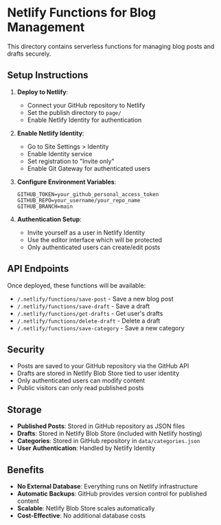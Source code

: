 # Netlify Functions for Blog Management

This directory contains serverless functions for managing blog posts and drafts securely.

## Setup Instructions

1. **Deploy to Netlify**: 
   - Connect your GitHub repository to Netlify
   - Set the publish directory to `page/`
   - Enable Netlify Identity for authentication

2. **Enable Netlify Identity**:
   - Go to Site Settings > Identity
   - Enable Identity service
   - Set registration to "Invite only"
   - Enable Git Gateway for authenticated users

3. **Configure Environment Variables**:
   ```
   GITHUB_TOKEN=your_github_personal_access_token
   GITHUB_REPO=your_username/your_repo_name
   GITHUB_BRANCH=main
   ```

4. **Authentication Setup**:
   - Invite yourself as a user in Netlify Identity
   - Use the editor interface which will be protected
   - Only authenticated users can create/edit posts

## API Endpoints

Once deployed, these functions will be available:

- `/.netlify/functions/save-post` - Save a new blog post
- `/.netlify/functions/save-draft` - Save a draft
- `/.netlify/functions/get-drafts` - Get user's drafts
- `/.netlify/functions/delete-draft` - Delete a draft
- `/.netlify/functions/save-category` - Save a new category

## Security

- Posts are saved to your GitHub repository via the GitHub API
- Drafts are stored in Netlify Blob Store tied to user identity
- Only authenticated users can modify content
- Public visitors can only read published posts

## Storage

- **Published Posts**: Stored in GitHub repository as JSON files
- **Drafts**: Stored in Netlify Blob Store (included with Netlify hosting)
- **Categories**: Stored in GitHub repository in `data/categories.json`
- **User Authentication**: Handled by Netlify Identity

## Benefits

- **No External Database**: Everything runs on Netlify infrastructure
- **Automatic Backups**: GitHub provides version control for published content
- **Scalable**: Netlify Blob Store scales automatically
- **Cost-Effective**: No additional database costs
